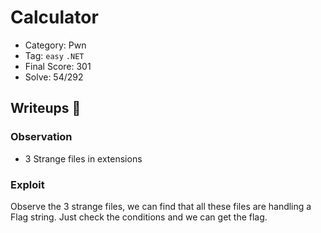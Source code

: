 # Calculator
- Category: Pwn
- Tag: `easy` `.NET`
- Final Score: 301
- Solve: 54/292

## Writeups :eyes:
### Observation
- 3 Strange files in extensions

### Exploit
Observe the 3 strange files, we can find that all these files are handling a Flag string. Just check the conditions and we can get the flag.